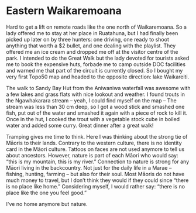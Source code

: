 # Eastern Waikaremoana

Hard to get a lift on remote roads like the one north of Waikaremoana. So a lady offered me to stay at her place in Ruatahuna, but I had finally been picked up later on by three hunters: one driving, one ready to shoot anything that worth a $2 bullet, and one dealing with the playlist. They offered me an ice cream and dropped me off at the visitor centre of the park. I intended to do the Great Walk but the lady devoted for tourists asked me to book the expensive huts, forbade me to camp outside DOC facilities and warned me that part of the circuit is currently closed. So I bought my very first Topo50 map and headed to the opposite direction: lake Waikareiti.

The walk to Sandy Bay Hut from the Aniwaniwa waterfall was awesome with a few lakes and grass flats with nice lookout and weather. I found trouts in the Ngawhakarara stream – yeah, I could find myself on the map – The stream was less than 30 cm deep, so I got a wood stick and smashed one fish, put out of the water and smashed it again with a piece of rock to kill it. Once in the hut, I cooked the trout with a vegetable stock cube in boiled water and added some curry. Great dinner after a great walk!

Tramping gives me time to think. Here I was thinking about the strong tie of Māoris to their lands. Contrary to the western culture, there is no identity card in the Māori culture. Tattoos on faces are not used anymore to tell us about ancestors. However, nature is part of each Māori who would say: “this is my mountain, this is my river.” Connection to nature is strong for any Māori living in the backcountry. Not just for the daily life in a Marae – fishing, hunting, farming – but also for their soul. Most Māoris do not have much money to travel, but I don’t think they would if they could since “there is no place like home.” Considering myself, I would rather say: “there is no place like the one you feel good.” 

I've no home anymore but nature.
